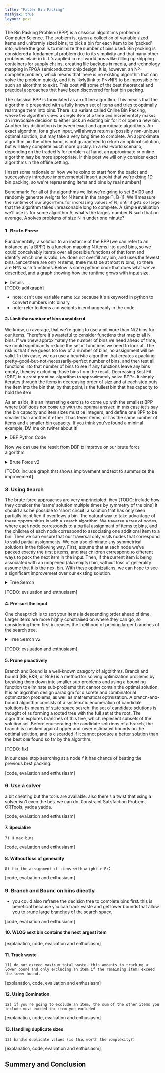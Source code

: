 ```yaml
---
title: "Faster Bin Packing"
mathjax: true
layout: post
---
```

The Bin Packing Problem (BPP) is a classical algorithms problem in Computer Science. The problem is, given a collection of variable sized items and uniformly sized bins, to pick a bin for each item to be 'packed' into, where the goal is to minimize the number of bins used. Bin packing is considered a fundamental problem due to its simplicity and that many other problems relate to it. It's applied in real world areas like filling up shipping containers for supply chains, creating file backups in media, and technology mapping in FPGA semiconductor chip design. It is, however, an NP-complete problem, which means that there is no existing algorithm that can solve the problem quickly, and it is likely[link to P<>NP] to be impossible for such an algorithm to exist. This post will some of the best theoretical and practical approaches that have been discovered for fast bin packing.

The classical BPP is formulated as an offline algorithm. This means that the algorithm is presented with a fully known set of items and tries to optimally rearrange them into bins. There is a variant called Online Bin Packing, where the algorithm views a single item at a time and incrementally makes an irrevocable decision to either pick an existing bin for it or open a new bin. Another key distinction is between exact and approximate algorithms. An exact algorithm, for a given input, will always return a (possibly non-unique) optimal solution, but may take a very long time to complete. An approximate algorithm, on the other hand, is not guaranteed to return an optimal solution, but will likely complete much more quickly. In a real-world scenario, depending on the tradeoffs for problem at hand, an approximate or online algorithm may be more appropriate. In this post we will only consider exact algorithms in the offline setting. 

[insert some rationale on how we're going to start from the basics and successively introduce improvements]
[insert a point that we're doing 1D bin packing, so we're representing items and bins by real numbers]

Benchmark:
For all of the algorithms we list we're going to set B=100 and randomly generate weights for N items in the range [1, B-1]. We'll measure the runtime of our algorithms for increasing values of N, until it gets so large that the algorithm takes unreasonable long to complete. A simple evaluation we'll use is: for some algorithm A, what's the largest number N such that on average, A solves problems of size N in under one minute?

### 1. Brute Force ###
Fundamentally, a solution to an instance of the BPP (we can refer to an instance as 'a BPP') is a function mapping N items into used bins, so we could conceivably iterate over all possible functions of that form and identify which one is valid, i.e. does not overfill any bin, and uses the fewest bins. Since there are only N items, there must be at most N bins, so there are N^N such functions. Below is some python code that does what we've described, and a graph showing how the runtime grows with input size.

<details>
    <summary<>Python Code</summary>
    ```python
    import collections
    import itertools

    def pack_brute_force(weights, B):
        best_pack = None
        N = len(weights)
        for bin_indexes in itertools.product(*[range(N)] * N):
            pack = collections.defaultdict(list)
            for item, bin_index in zip(weights, bin_indexes):
                pack[bin_index].append(item)

            if all(sum(b) <= B for b in pack.values()) and (
                best_pack is None or len(pack) < len(best_pack)
            ):
                best_pack = list(pack.values())
        return best_pack
    ```
</details>
[TODO: add graph]

* note: can't use variable name `bin` because it's a keyword in python to convert numbers into binary
* note: refer to items and weights interchangeably in the code

#### 2. Limit the number of bins considered ####

We know, on average, that we're going to use a bit more than N/2 bins for our items. Therefore it's wasteful to consider functions that map to all N bins. If we knew approximately the number of bins we need ahead of time, we could significantly reduce the set of functions we need to look at. The risk is that if we guess too low of a number of bins, no assignment will be valid. In this case, we can use a heuristic algorithm that creates a packing pretty-good-but-not-necessarily-perfect number of bins, and then test all functions into that number of bins to see if any functions leave any bins empty, thereby excluding those bins from the result. Decreasing Best Fit (DBF) is a great practical algorithm to approximately solve BPPs. It simply iterates through the items in decreasing order of size and at each step puts the item into the bin that, by that point, is the fullest bin that has capacity to hold the item.

As an aside, it's an interesting exercise to come up with the smallest BPP where DBF does not come up with the optimal answer. In this case let's say the bin capacity and item sizes must be integers, and define one BPP to be smaller than another if either it has fewer items, or has the same number of items and a smaller bin capacity. If you think you've found a minimal example, DM me on twitter about it!

<details>
    <summary>DBF Python Code</summary>
    ```python
    def pack_DBF(weights, B):  # decreasing best fit
    weights = list(reversed(sorted(weights)))
    bins = []
    bin_weights = []
    for w in weights:
        weight_limit = B - w

        eligible_bins = [
            (i, v) for i, v in enumerate(bin_weights) if v <= weight_limit
        ]
        if eligible_bins:
            max_bin_weight_index = max(eligible_bins, key=lambda x: x[1])[0]
            bins[max_bin_weight_index].append(w)
            bin_weights[max_bin_weight_index] += w
        else:
            bins.append([w])
            bin_weights.append(w)

    return bins
    ```
</details>

Now we can use the result from DBF to improve on our brute force algorithm

<details>
    <summary>Brute Force v2</summary>
    ```python
    def pack_brute_force_v2(weights, B):
        best_pack = None
        N = len(weights)
        H = len(pack_DBF(weights, B))
        for bin_indexes in itertools.product(*[range(H)] * N):
            pack = collections.defaultdict(list)
            for item, bin_index in zip(weights, bin_indexes):
                pack[bin_index].append(item)

            if all(sum(b) <= B for b in pack.values()) and (
                best_pack is None or len(pack) < len(best_pack)
            ):
                best_pack = list(pack.values())
        return best_pack
    ```
</details>

[TODO: include graph that shows improvement and text to summarize the improvement]

### 3. Using Search ###

The brute force approaches are very unprincipled: they 
[TODO: include how they consider the 'same' solution multiple times by symmetry of the bins]
it should also be possible to 'short circuit' a solution that has only been partially identified if overflows a bin. The natural way to take advantage of these opportunities is with a search algorithm. We traverse a tree of nodes, where each node corresponds to a partial assignment of items to bins, and the children of each node correspond to associating one additional item to a bin. Then we can ensure that our traversal only visits nodes that correspond to valid partial assignments. We can also eliminate any symmetrical solutions in the following way. First, assume that at each node we've packed exactly the first k items, and that children correspond to different ways to pack the next item in the input. Then, if the current item is being associated with an unopened (aka empty) bin, without loss of generality assume that it is the next bin. With these optimizations, we can hope to see a significant improvement over our existing solution.

<details>
    <summary>Tree Search</summary>
    ```python
    def pack_incremental(weights, B, bins):
        if len(weights) == 0:
            yield bins
            return

        next_weight = weights[0]
        remaining_weights = weights[1:]

        for i, b in enumerate(bins):
            if sum(b) + next_weight <= B:
                bins[i].append(next_weight)
                for packing in pack_incremental(remaining_weights, B, bins):
                    yield packing
                bins[i].pop()

        bins.append([next_weight])
        for packing in pack_incremental(remaining_weights, B, bins):
            yield packing
        bins.pop()


    def pack_search(weights, B):
        bins = []
        best_packing = []
        for packing in pack_incremental(weights, B, bins):
            if not best_packing or len(packing) < len(best_packing):
                best_packing = [list(b) for b in packing]

        return best_packing
    ```
</details>

[TODO: evaluation and enthusiasm]

#### 4. Pre-sort the input ####

One cheap trick is to sort your items in descending order ahead of time. Larger items are more highly constrained on where they can go, so considering them first increases the likelihood of pruning larger branches of the search tree.

<details>
    <summary>Tree Search v2</summary>
    ```python
    def pack_search_v2(weights, B):
        return pack_search(list(reversed(sorted(weights))), B)
    ```
</details>

[TODO: evaluation and enthusiasm]

#### 5. Prune proactively ####

Branch and Bound is a well-known category of algorithms. 
Branch and bound (BB, B&B, or BnB) is a method for solving optimization problems by breaking them down into smaller sub-problems and using a bounding function to eliminate sub-problems that cannot contain the optimal solution. It is an algorithm design paradigm for discrete and combinatorial optimization problems, as well as mathematical optimization. A branch-and-bound algorithm consists of a systematic enumeration of candidate solutions by means of state space search: the set of candidate solutions is thought of as forming a rooted tree with the full set at the root. The algorithm explores branches of this tree, which represent subsets of the solution set. Before enumerating the candidate solutions of a branch, the branch is checked against upper and lower estimated bounds on the optimal solution, and is discarded if it cannot produce a better solution than the best one found so far by the algorithm.

[TODO: fix]

in our case, stop searching at a node if it has chance of beating the previous best packing.

[code, evaluation and enthusiasm]

### 6. Use a solver ###

a bit cheating but the tools are available. also there's a twist that using a solver isn't even the best we can do. Constraint Satisfaction Problem, ORTools, yadda yadda.

[code, evaluation and enthusiasm]

#### 7. Specialize ####
    7) H max bins

[code, evaluation and enthusiasm]

#### 8. Without loss of generality ####

    8) fix the assignment of items with weight > B/2 

[code, evaluation and enthusiasm]

### 9. Branch and Bound on bins directly ###

- you could also reframe the decision tree to complete bins first. this is beneficial because you can track waste and get lower bounds that allow you to prune large branches of the search space.

[code, evaluation and enthusiasm]

#### 10. WLOG next bin contains the next largest item ####

[explanation, code, evaluation and enthusiasm]

#### 11. Track waste ####
    11) do not exceed maximum total waste. this amounts to tracking a lower bound and only excluding an item if the remaining items exceed the lower bound.

[explanation, code, evaluation and enthusiasm]

#### 12. Using Domination ####
    12) if you're going to exclude an item, the sum of the other items you include must exceed the item you excluded

[explanation, code, evaluation and enthusiasm]

#### 13. Handling duplicate sizes ####

    13) handle duplicate values (is this worth the complexity?)

[explanation, code, evaluation and enthusiasm]

## Summary and Conclusion ##


